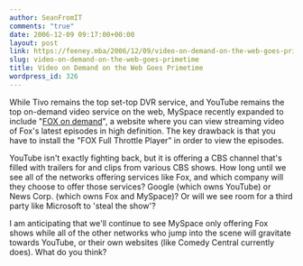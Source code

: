 ```yaml
---
author: SeanFromIT
comments: "true"
date: 2006-12-09 09:17:00+00:00
layout: post
link: https://feeney.mba/2006/12/09/video-on-demand-on-the-web-goes-primetime/
slug: video-on-demand-on-the-web-goes-primetime
title: Video on Demand on the Web Goes Primetime
wordpress_id: 326
---
```


While Tivo remains the top set-top DVR service, and YouTube remains the top on-demand video service on the web, MySpace recently expanded to include "[FOX on demand](http://www.myspace.com/fox)", a website where you can view streaming video of Fox's latest episodes in high definition. The key drawback is that you have to install the "FOX Full Throttle Player" in order to view the episodes.  
  
YouTube isn't exactly fighting back, but it is offering a CBS channel that's filled with trailers for and clips from various CBS shows. How long until we see all of the networks offering services like Fox, and which company will they choose to offer those services? Google (which owns YouTube) or News Corp. (which owns Fox and MySpace)? Or will we see room for a third party like Microsoft to 'steal the show'?  
  
I am anticipating that we'll continue to see MySpace only offering Fox shows while all of the other networks who jump into the scene will gravitate towards YouTube, or their own websites (like Comedy Central currently does). What do you think?
